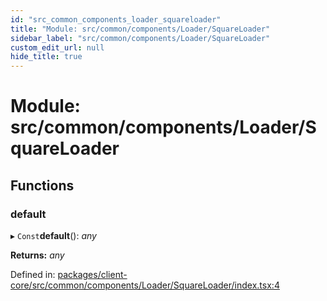 ```yaml
---
id: "src_common_components_loader_squareloader"
title: "Module: src/common/components/Loader/SquareLoader"
sidebar_label: "src/common/components/Loader/SquareLoader"
custom_edit_url: null
hide_title: true
---
```


# Module: src/common/components/Loader/SquareLoader

## Functions

### default

▸ `Const`**default**(): *any*

**Returns:** *any*

Defined in: [packages/client-core/src/common/components/Loader/SquareLoader/index.tsx:4](https://github.com/xr3ngine/xr3ngine/blob/716a06460/packages/client-core/src/common/components/Loader/SquareLoader/index.tsx#L4)
